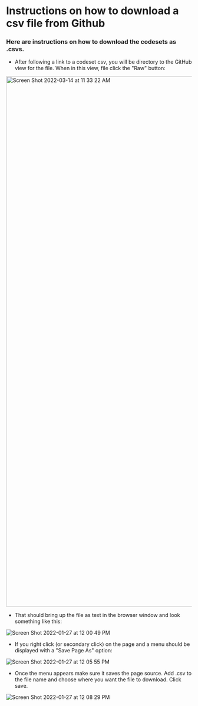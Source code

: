 # Instructions on how to download a csv file from Github

### Here are instructions on how to download the codesets as .csvs.

* After following a link to a codeset csv, you will be directory to the GitHub view for the file. When in this view, file click the "Raw" button:

<img width="1440" alt="Screen Shot 2022-03-14 at 11 33 22 AM" src="https://user-images.githubusercontent.com/89149346/158207076-45a9e465-79f7-43ef-8a57-f3da6579865e.png">

* That should bring up the file as text in the browser window and look something like this:

![Screen Shot 2022-01-27 at 12 00 49 PM](https://user-images.githubusercontent.com/89149346/151407027-8ff3a527-56e0-46c6-871d-8224ad268225.png)


* If you right click (or secondary click) on the page and a menu should be displayed with a "Save Page As" option:

![Screen Shot 2022-01-27 at 12 05 55 PM](https://user-images.githubusercontent.com/89149346/151407902-2888454e-ef22-45a7-a91a-d9b5b52ebda6.png)


* Once the menu appears make sure it saves the page source. Add .csv to the file name and choose where you want the file to download. Click save. 


![Screen Shot 2022-01-27 at 12 08 29 PM](https://user-images.githubusercontent.com/89149346/151408326-f445b411-291c-498e-bb59-c3d7edf16823.png)
